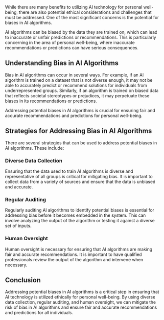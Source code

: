 
While there are many benefits to utilizing AI technology for personal well-being, there are also potential ethical considerations and challenges that must be addressed. One of the most significant concerns is the potential for biases in AI algorithms.

AI algorithms can be biased by the data they are trained on, which can lead to inaccurate or unfair predictions or recommendations. This is particularly concerning in the area of personal well-being, where inaccurate recommendations or predictions can have serious consequences.

Understanding Bias in AI Algorithms
-----------------------------------

Bias in AI algorithms can occur in several ways. For example, if an AI algorithm is trained on a dataset that is not diverse enough, it may not be able to accurately predict or recommend solutions for individuals from underrepresented groups. Similarly, if an algorithm is trained on biased data that reflects societal stereotypes or prejudices, it may perpetuate these biases in its recommendations or predictions.

Addressing potential biases in AI algorithms is crucial for ensuring fair and accurate recommendations and predictions for personal well-being.

Strategies for Addressing Bias in AI Algorithms
-----------------------------------------------

There are several strategies that can be used to address potential biases in AI algorithms. These include:

### Diverse Data Collection

Ensuring that the data used to train AI algorithms is diverse and representative of all groups is critical for mitigating bias. It is important to collect data from a variety of sources and ensure that the data is unbiased and accurate.

### Regular Auditing

Regularly auditing AI algorithms to identify potential biases is essential for addressing bias before it becomes embedded in the system. This can involve analyzing the output of the algorithm or testing it against a diverse set of inputs.

### Human Oversight

Human oversight is necessary for ensuring that AI algorithms are making fair and accurate recommendations. It is important to have qualified professionals review the output of the algorithm and intervene when necessary.

Conclusion
----------

Addressing potential biases in AI algorithms is a critical step in ensuring that AI technology is utilized ethically for personal well-being. By using diverse data collection, regular auditing, and human oversight, we can mitigate the risk of bias in AI algorithms and ensure fair and accurate recommendations and predictions for all individuals.
